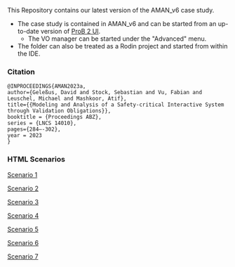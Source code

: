 This Repository contains our latest version of the AMAN_v6 case study. 
* The case study is contained in AMAN_v6 and can be started from an up-to-date version of [ProB 2 UI](https://www3.hhu.de/stups/downloads/prob2/snapshot/). 
    * The VO manager can be started under the "Advanced" menu.
* The folder can also be treated as a Rodin project and started from within the IDE.

### Citation

```
@INPROCEEDINGS{AMAN2023a,
author={Geleßus, David and Stock, Sebastian and Vu, Fabian and Leuschel, Michael and Mashkoor, Atif},
title={{Modeling and Analysis of a Safety-critical Interactive System through Validation Obligations}},
booktitle = {Proceedings ABZ},
series = {LNCS 14010},
pages={284–-302},
year = 2023
}
```

### HTML Scenarios

[Scenario 1](https://hhu-stups.github.io/AMAN-case-study/M1_Scenario_1)

[Scenario 2](https://hhu-stups.github.io/AMAN-case-study/M1_Scenario_2)

[Scenario 3](https://hhu-stups.github.io/AMAN-case-study/M2_Scenario_1)

[Scenario 4](https://hhu-stups.github.io/AMAN-case-study/M3_Scenario_1)

[Scenario 5](https://hhu-stups.github.io/AMAN-case-study/M3_Scenario_2)

[Scenario 6](https://hhu-stups.github.io/AMAN-case-study/M3_Scenario_3)

[Scenario 7](https://hhu-stups.github.io/AMAN-case-study/M3_Scenario_4)
